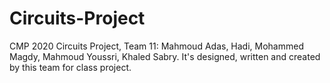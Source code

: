 # Circuits-Project
CMP 2020 Circuits Project, Team 11: Mahmoud Adas, Hadi, Mohammed Magdy, Mahmoud Youssri, Khaled Sabry.
It's designed, written and created by this team for class project.

